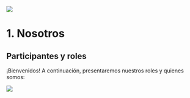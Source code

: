 ![](https://github.com/Kato7w7/Fundamento-Grupo_5//blob/main/Carpeta_del_proyecto/Presentación.jpg)

<h1>1. Nosotros</h1>
<h2>Participantes y roles</h2>
<p>¡Bienvenidos! A continuación, presentaremos nuestros roles y quienes somos:</p>

![](https://github.com/Kato7w7/Fundamento-Grupo_5//blob/main/Carpeta_del_proyecto/Ciara.jpg)
